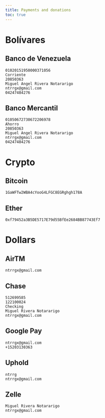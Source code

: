 ```yaml
---
title: Payments and donations
toc: true
---
```


# Bolívares

## Banco de Venezuela

```
01020151950000371056
Corriente
20850363
Miguel Angel Rivera Notararigo
ntrrgx@gmail.com
04247484276
```

## Banco Mercantil

```
01050672730672206978
Ahorro
20850363
Miguel Angel Rivera Notararigo
ntrrgx@gmail.com
04247484276
```

# Crypto

## Bitcoin

```
1GaWFTw2WBA4cYooG4LFGC8EGRghgh178A
```

## Ether

```
0xf79452a3B5DE5717E79d55BfEe2684BB87743Ef7
```

# Dollars

## AirTM

```
ntrrgx@gmail.com
```

## Chase

```
512699585
122100024
Checking
Miguel Rivera Notararigo
ntrrgx@gmail.com
```

## Google Pay

```
ntrrgx@gmail.com
+15203130363
```

## Uphold

```
ntrrg
ntrrgx@gmail.com
```

## Zelle

```
Miguel Rivera Notararigo
ntrrgx@gmail.com
```

